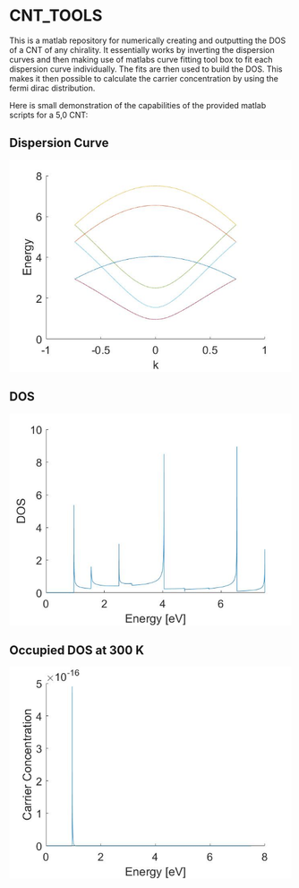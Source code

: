 # CNT_TOOLS
This is a matlab repository for numerically creating and outputting the DOS of a CNT of any chirality. It essentially works by inverting the dispersion curves and then making use of matlabs curve fitting tool box to fit each dispersion curve individually. The fits are then used to build the DOS. This makes it then possible to calculate the carrier concentration by using the fermi dirac distribution. 

Here is small demonstration of the capabilities of the provided matlab scripts for a 5,0 CNT:

## Dispersion Curve
![Dispersion Curve for 5,0 CNT](pics/5_0_CNT_DispersionCurve.jpg)

## DOS
![DOS for 5,0 CNT](pics/5_0_CNT_DOS.jpg)

## Occupied DOS at 300 K 
![Occupied DOS at 300 Kelvin for 5,0 CNT](pics/5_0_CNT_DOS_Occupied.jpg)
